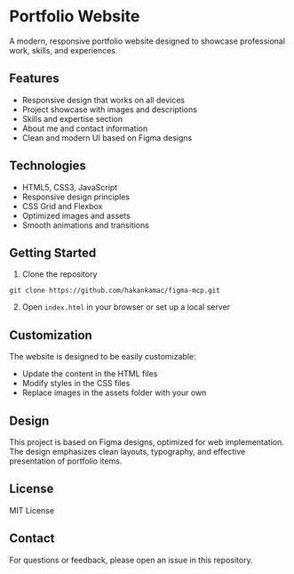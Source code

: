 # Portfolio Website

A modern, responsive portfolio website designed to showcase professional work, skills, and experiences.

## Features

- Responsive design that works on all devices
- Project showcase with images and descriptions
- Skills and expertise section
- About me and contact information
- Clean and modern UI based on Figma designs

## Technologies

- HTML5, CSS3, JavaScript
- Responsive design principles
- CSS Grid and Flexbox
- Optimized images and assets
- Smooth animations and transitions

## Getting Started

1. Clone the repository
```
git clone https://github.com/hakankamac/figma-mcp.git
```

2. Open `index.html` in your browser or set up a local server

## Customization

The website is designed to be easily customizable:

- Update the content in the HTML files
- Modify styles in the CSS files
- Replace images in the assets folder with your own

## Design

This project is based on Figma designs, optimized for web implementation. The design emphasizes clean layouts, typography, and effective presentation of portfolio items.

## License

MIT License

## Contact

For questions or feedback, please open an issue in this repository.